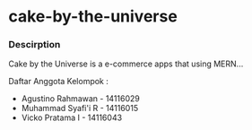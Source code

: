 # cake-by-the-universe
 
### Descirption
Cake by the Universe is a e-commerce apps that using MERN...

Daftar Anggota Kelompok : 
* Agustino Rahmawan - 14116029
* Muhammad Syafi'i R - 14116015
* Vicko Pratama I - 14116043
